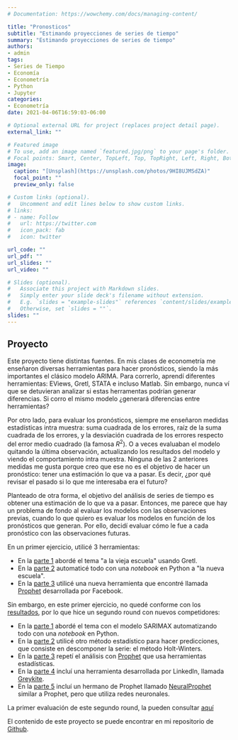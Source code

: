 ```yaml
---
# Documentation: https://wowchemy.com/docs/managing-content/

title: "Pronosticos"
subtitle: "Estimando proyecciones de series de tiempo"
summary: "Estimando proyecciones de series de tiempo"
authors: 
- admin
tags: 
- Series de Tiempo
- Economía
- Econometría
- Python
- Jupyter
categories: 
- Econometría
date: 2021-04-06T16:59:03-06:00

# Optional external URL for project (replaces project detail page).
external_link: ""

# Featured image
# To use, add an image named `featured.jpg/png` to your page's folder.
# Focal points: Smart, Center, TopLeft, Top, TopRight, Left, Right, BottomLeft, Bottom, BottomRight.
image:
  caption: "[Unsplash](https://unsplash.com/photos/9HI8UJMSdZA)"
  focal_point: ""
  preview_only: false

# Custom links (optional).
#   Uncomment and edit lines below to show custom links.
# links:
# - name: Follow
#   url: https://twitter.com
#   icon_pack: fab
#   icon: twitter

url_code: ""
url_pdf: ""
url_slides: ""
url_video: ""

# Slides (optional).
#   Associate this project with Markdown slides.
#   Simply enter your slide deck's filename without extension.
#   E.g. `slides = "example-slides"` references `content/slides/example-slides.md`.
#   Otherwise, set `slides = ""`.
slides: ""
---
```


## Proyecto

Este proyecto tiene distintas fuentes. En mis clases de econometría me enseñaron diversas herramientas para hacer pronósticos, siendo la más importantes el clásico modelo ARIMA. Para correrlo, aprendí diferentes herramientas: EViews, Gretl, STATA e incluso Matlab. Sin embargo, nunca ví que se detuvieran analizar si estas herramentas podrían generar diferencias. Si corro el mismo modelo ¿generará diferencias entre herramientas?

Por otro lado, para evaluar los pronósticos, siempre me enseñaron medidas estadísticas intra muestra: suma cuadrada de los errores, raíz de la suma cuadrada de los errores, y la desviación cuadrada de los errores respecto del error medio cuadrado (la famosa $R^2$). O a veces evaluaban el modelo quitando la última observación, actualizando los resultados del modelo y viendo el comportamiento intra muestra. Ninguna de las 2 anteriores medidas me gusta porque creo que ese no es el objetivo de hacer un pronóstico: tener una estimación lo que va a pasar. Es decir, ¿por qué revisar el pasado si lo que me interesaba era el futuro? 

Planteado de otra forma, el objetivo del análisis de series de tiempo es obtener una estimación de lo que va a pasar. Entonces, me parece que hay un problema de fondo al evaluar los modelos con las observaciones previas, cuando lo que quiero es evaluar los modelos en función de los pronósticos que generan. Por ello, decidí evaluar cómo le fue a cada pronóstico con las observaciones futuras. 

En un primer ejercicio, utilicé 3 herramientas:
- En la [parte 1](https://gonzalezhomar.netlify.app/post/pronostico_1_manual/) abordé el tema "a la vieja escuela" usando Gretl. 
- En la [parte 2](https://gonzalezhomar.netlify.app/post/pronostico_2_autoarima/) automaticé todo con una *notebook*  en Python a "la nueva escuela". 
- En la [parte 3](https://gonzalezhomar.netlify.app/post/pronostico_3_prophet/) utilicé una nueva herramienta que encontré llamada [Prophet](https://facebook.github.io/prophet/) desarrollada por Facebook.

Sin embargo, en este primer ejercicio, no quedé conforme con los [resultados](https://gonzalezhomar.netlify.app/post/pronostico_4_evaluacion/), por lo que hice un segundo round con nuevos competidores:
- En la [parte 1](https://gonzalezhomar.netlify.app/post/pronr2_1sarimax/) abordé el tema con el modelo SARIMAX automatizando todo con una *notebook*  en Python. 
- En la [parte 2](https://gonzalezhomar.netlify.app/post/pronr2_2holtwinters/) utilicé otro método estadístico para hacer predicciones, que consiste en descomponer la serie: el método Holt-Winters.
- En la [parte 3](https://gonzalezhomar.netlify.app/post/pronr2_3prophet/) repetí el análisis con [Prophet](https://facebook.github.io/prophet/) que usa herramientas estadísticas.
- En la [parte 4](https://gonzalezhomar.netlify.app/post/pronr2_4greykite/) incluí una herramienta desarrollada por LinkedIn, llamada [Greykite](https://linkedin.github.io/greykite/docs/0.1.0/html/pages/greykite/overview.html).
- En la [parte 5](https://gonzalezhomar.netlify.app/post/pronr2_5neuralprophet/) incluí un hermano de Prophet llamado [NeuralProphet](https://github.com/ourownstory/neural_prophet) similar a Prophet, pero que utiliza redes neuronales.

La primer evaluación de este segundo round, la pueden consultar [aquí](https://gonzalezhomar.netlify.app/post/pronr2_6eval1/)

El contenido de este proyecto se puede encontrar en mi repositorio de [Github](https://github.com/gonzalezhomar/articulos_pronosticos).
